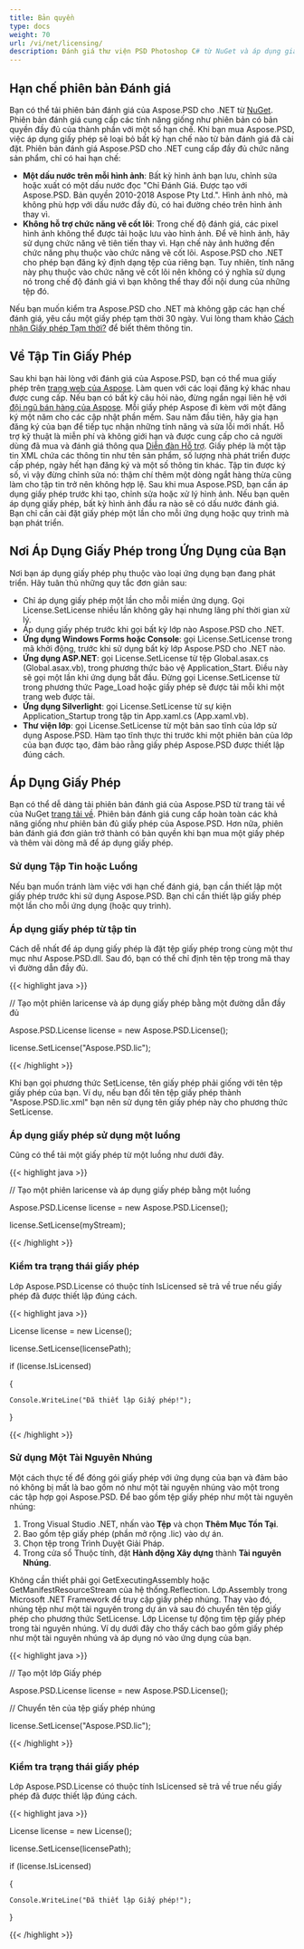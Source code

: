 ```yaml
---
title: Bản quyền
type: docs
weight: 70
url: /vi/net/licensing/
description: Đánh giá thư viện PSD Photoshop C# từ NuGet và áp dụng giấy phép bằng tập tin hoặc luồng để loại bỏ bất kỳ hạn chế nào từ bản đánh giá đã cài đặt.
---
```


## **Hạn chế phiên bản Đánh giá**
Bạn có thể tải phiên bản đánh giá của Aspose.PSD cho .NET từ [NuGet](https://www.nuget.org/packages/Aspose.psd/). Phiên bản đánh giá cung cấp các tính năng giống như phiên bản có bản quyền đầy đủ của thành phần với một số hạn chế. Khi bạn mua Aspose.PSD, việc áp dụng giấy phép sẽ loại bỏ bất kỳ hạn chế nào từ bản đánh giá đã cài đặt. Phiên bản đánh giá Aspose.PSD cho .NET cung cấp đầy đủ chức năng sản phẩm, chỉ có hai hạn chế:

- **Một dấu nước trên mỗi hình ảnh**: Bất kỳ hình ảnh bạn lưu, chỉnh sửa hoặc xuất có một dấu nước đọc "Chỉ Đánh Giá. Được tạo với Aspose.PSD. Bản quyền 2010-2018 Aspose Pty Ltd.". Hình ảnh nhỏ, mà không phù hợp với dấu nước đầy đủ, có hai đường chéo trên hình ảnh thay vì.
- **Không hỗ trợ chức năng vẽ cốt lõi**: Trong chế độ đánh giá, các pixel hình ảnh không thể được tải hoặc lưu vào hình ảnh. Để vẽ hình ảnh, hãy sử dụng chức năng vẽ tiên tiến thay vì. Hạn chế này ảnh hưởng đến chức năng phụ thuộc vào chức năng vẽ cốt lõi. Aspose.PSD cho .NET cho phép bạn đăng ký định dạng tệp của riêng bạn. Tuy nhiên, tính năng này phụ thuộc vào chức năng vẽ cốt lõi nên không có ý nghĩa sử dụng nó trong chế độ đánh giá vì bạn không thể thay đổi nội dung của những tệp đó.

Nếu bạn muốn kiểm tra Aspose.PSD cho .NET mà không gặp các hạn chế đánh giá, yêu cầu một giấy phép tạm thời 30 ngày. Vui lòng tham khảo [Cách nhận Giấy phép Tạm thời?](https://purchase.aspose.com/temporary-license) để biết thêm thông tin.
## **Về Tập Tin Giấy Phép**
Sau khi bạn hài lòng với đánh giá của Aspose.PSD, bạn có thể mua giấy phép trên [trang web của Aspose](https://purchase.aspose.com/default.aspx). Làm quen với các loại đăng ký khác nhau được cung cấp. Nếu bạn có bất kỳ câu hỏi nào, đừng ngần ngại liên hệ với [đội ngũ bán hàng của Aspose](https://company.aspose.com/contact). Mỗi giấy phép Aspose đi kèm với một đăng ký một năm cho các cập nhật phần mềm. Sau năm đầu tiên, hãy gia hạn đăng ký của bạn để tiếp tục nhận những tính năng và sửa lỗi mới nhất. Hỗ trợ kỹ thuật là miễn phí và không giới hạn và được cung cấp cho cả người dùng đã mua và đánh giá thông qua [Diễn đàn Hỗ trợ](https://forum.aspose.com/). Giấy phép là một tập tin XML chứa các thông tin như tên sản phẩm, số lượng nhà phát triển được cấp phép, ngày hết hạn đăng ký và một số thông tin khác. Tập tin được ký số, vì vậy đừng chỉnh sửa nó: thậm chí thêm một dòng ngắt hàng thừa cũng làm cho tập tin trở nên không hợp lệ. Sau khi mua Aspose.PSD, bạn cần áp dụng giấy phép trước khi tạo, chỉnh sửa hoặc xử lý hình ảnh. Nếu bạn quên áp dụng giấy phép, bất kỳ hình ảnh đầu ra nào sẽ có dấu nước đánh giá. Bạn chỉ cần cài đặt giấy phép một lần cho mỗi ứng dụng hoặc quy trình mà bạn phát triển.
## **Nơi Áp Dụng Giấy Phép trong Ứng Dụng của Bạn**
Nơi bạn áp dụng giấy phép phụ thuộc vào loại ứng dụng bạn đang phát triển. Hãy tuân thủ những quy tắc đơn giản sau:

- Chỉ áp dụng giấy phép một lần cho mỗi miền ứng dụng. Gọi License.SetLicense nhiều lần không gây hại nhưng lãng phí thời gian xử lý.
- Áp dụng giấy phép trước khi gọi bất kỳ lớp nào Aspose.PSD cho .NET.
- **Ứng dụng Windows Forms hoặc Console**: gọi License.SetLicense trong mã khởi động, trước khi sử dụng bất kỳ lớp Aspose.PSD cho .NET nào.
- **Ứng dụng ASP.NET**: gọi License.SetLicense từ tệp Global.asax.cs (Global.asax.vb), trong phương thức bảo vệ Application_Start. Điều này sẽ gọi một lần khi ứng dụng bắt đầu. Đừng gọi License.SetLicense từ trong phương thức Page_Load hoặc giấy phép sẽ được tải mỗi khi một trang web được tải.
- **Ứng dụng Silverlight**: gọi License.SetLicense từ sự kiện Application_Startup trong tập tin App.xaml.cs (App.xaml.vb).
- **Thư viện lớp**: gọi License.SetLicense từ một bản sao tĩnh của lớp sử dụng Aspose.PSD. Hàm tạo tĩnh thực thi trước khi một phiên bản của lớp của bạn được tạo, đảm bảo rằng giấy phép Aspose.PSD được thiết lập đúng cách.
## **Áp Dụng Giấy Phép**
Bạn có thể dễ dàng tải phiên bản đánh giá của Aspose.PSD từ trang tải về của NuGet [trang tải về](https://www.nuget.org/packages/Aspose.psd/). Phiên bản đánh giá cung cấp hoàn toàn các khả năng giống như phiên bản đủ giấy phép của Aspose.PSD. Hơn nữa, phiên bản đánh giá đơn giản trở thành có bản quyền khi bạn mua một giấy phép và thêm vài dòng mã để áp dụng giấy phép.
### **Sử dụng Tập Tin hoặc Luồng**
Nếu bạn muốn tránh làm việc với hạn chế đánh giá, bạn cần thiết lập một giấy phép trước khi sử dụng Aspose.PSD. Bạn chỉ cần thiết lập giấy phép một lần cho mỗi ứng dụng (hoặc quy trình).
### **Áp dụng giấy phép từ tập tin**
Cách dễ nhất để áp dụng giấy phép là đặt tệp giấy phép trong cùng một thư mục như Aspose.PSD.dll. Sau đó, bạn có thể chỉ định tên tệp trong mã thay vì đường dẫn đầy đủ.



{{< highlight java >}}

// Tạo một phiên laricense và áp dụng giấy phép bằng một đường dẫn đầy đủ

Aspose.PSD.License license = new Aspose.PSD.License();

license.SetLicense("Aspose.PSD.lic");



{{< /highlight >}}



Khi bạn gọi phương thức SetLicense, tên giấy phép phải giống với tên tệp giấy phép của bạn. Ví dụ, nếu bạn đổi tên tệp giấy phép thành "Aspose.PSD.lic.xml" bạn nên sử dụng tên giấy phép này cho phương thức SetLicense.
### **Áp dụng giấy phép sử dụng một luồng**
Cũng có thể tải một giấy phép từ một luồng như dưới đây.



{{< highlight java >}}



// Tạo một phiên laricense và áp dụng giấy phép bằng một luồng

Aspose.PSD.License license = new Aspose.PSD.License();

license.SetLicense(myStream);



{{< /highlight >}}
### **Kiểm tra trạng thái giấy phép**
Lớp Aspose.PSD.License có thuộc tính IsLicensed sẽ trả về true nếu giấy phép đã được thiết lập đúng cách.



{{< highlight java >}}

 License license = new License();

license.SetLicense(licensePath);

if (license.IsLicensed)

{

    Console.WriteLine("Đã thiết lập Giấy phép!");

}

{{< /highlight >}}
### **Sử dụng Một Tài Nguyên Nhúng**
Một cách thực tế để đóng gói giấy phép với ứng dụng của bạn và đảm bảo nó không bị mất là bao gồm nó như một tài nguyên nhúng vào một trong các tập hợp gọi Aspose.PSD. Để bao gồm tệp giấy phép như một tài nguyên nhúng:

1. Trong Visual Studio .NET, nhấn vào **Tệp** và chọn **Thêm Mục Tồn Tại**.
1. Bao gồm tệp giấy phép (phần mở rộng .lic) vào dự án.
1. Chọn tệp trong Trình Duyệt Giải Pháp.
1. Trong cửa sổ Thuộc tính, đặt **Hành động Xây dựng** thành **Tài nguyên Nhúng**.

Không cần thiết phải gọi GetExecutingAssembly hoặc GetManifestResourceStream của hệ thống.Reflection. Lớp.Assembly trong Microsoft .NET Framework để truy cập giấy phép nhúng. Thay vào đó, nhúng tệp như một tài nguyên trong dự án và sau đó chuyển tên tệp giấy phép cho phương thức SetLicense. Lớp License tự động tìm tệp giấy phép trong tài nguyên nhúng. Ví dụ dưới đây cho thấy cách bao gồm giấy phép như một tài nguyên nhúng và áp dụng nó vào ứng dụng của bạn.



{{< highlight java >}}

// Tạo một lớp Giấy phép

Aspose.PSD.License license = new Aspose.PSD.License();



// Chuyển tên của tệp giấy phép nhúng

license.SetLicense("Aspose.PSD.lic");

{{< /highlight >}}


### **Kiểm tra trạng thái giấy phép**
Lớp Aspose.PSD.License có thuộc tính IsLicensed sẽ trả về true nếu giấy phép đã được thiết lập đúng cách.



{{< highlight java >}}

 License license = new License();

license.SetLicense(licensePath);

if (license.IsLicensed)

{

    Console.WriteLine("Đã thiết lập Giấy phép!");

}

{{< /highlight >}}
